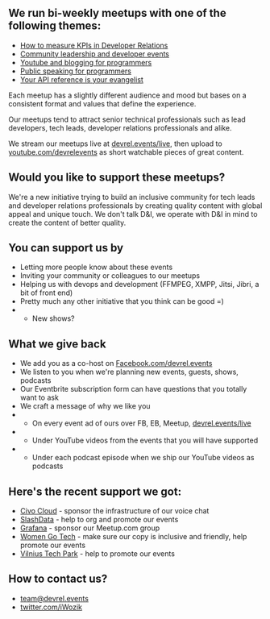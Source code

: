 ## We run bi-weekly meetups with one of the following themes:
* [How to measure KPIs in Developer Relations](https://devrel.events/kpi-devrel-leads/)
* [Community leadership and developer events](https://devrel.events/online-conferences-virtual-events/)
* [Youtube and blogging for programmers](https://devrel.events/youtube-dev-blogs-tech-influencers-meetup/)
* [Public speaking for programmers](https://devrel.events/technical-speaking-training-workshop/)
* [ Your API reference is your evangelist](https://devrel.events/openapi-developer-manuals-api-reference/)

Each meetup has a slightly different audience and mood but bases on a consistent format and values that define the experience.

Our meetups tend to attract senior technical professionals such as lead developers, tech leads, developer relations professionals and alike.

We stream our meetups live at [devrel.events/live](https://devrel.events/live), then upload to [youtube.com/devrelevents](https://www.youtube.com/devrelevents) as short watchable pieces of great content.

## Would you like to support these meetups?
We're a new initiative trying to build an inclusive community for tech leads and developer relations professionals by creating quality content with global appeal and unique touch.
We don't talk D&I, we operate with D&I in mind to create the content of better quality. 

## You can support us by 
* Letting more people know about these events
* Inviting your community or colleagues to our meetups
* Helping us with devops and development (FFMPEG, XMPP, Jitsi, Jibri, a bit of front end)
* Pretty much any other initiative that you think can be good =) 
* * New shows?

## What we give back
* We add you as a co-host on [Facebook.com/devrel.events](https://www.facebook.com/devrel.events) 
* We listen to you when we're planning new events, guests, shows, podcasts
* Our Eventbrite subscription form can have questions that you totally want to ask
* We craft a message of why we like you
* * On every event ad of ours over FB, EB, Meetup, [devrel.events/live](https://devrel.events/live/)
* * Under YouTube videos from the events that you will have supported
* * Under each podcast episode when we ship our YouTube videos as podcasts


## Here's the recent support we got:

* [Civo Cloud](http://civo.com/) - sponsor the infrastructure of our voice chat
* [SlashData](http://slashdata.co/) - help to org and promote our events
* [Grafana](https://grafana.com/) - sponsor our Meetup.com group
* [Women Go Tech](https://www.womengotech.lt/en/) - make sure our copy is inclusive and friendly, help promote our events
* [Vilnius Tech Park](https://vilniustechpark.com/) - help to promote our events

## How to contact us?
* team@devrel.events
* [twitter.com/iWozik](https://twitter.com/iWozik)

